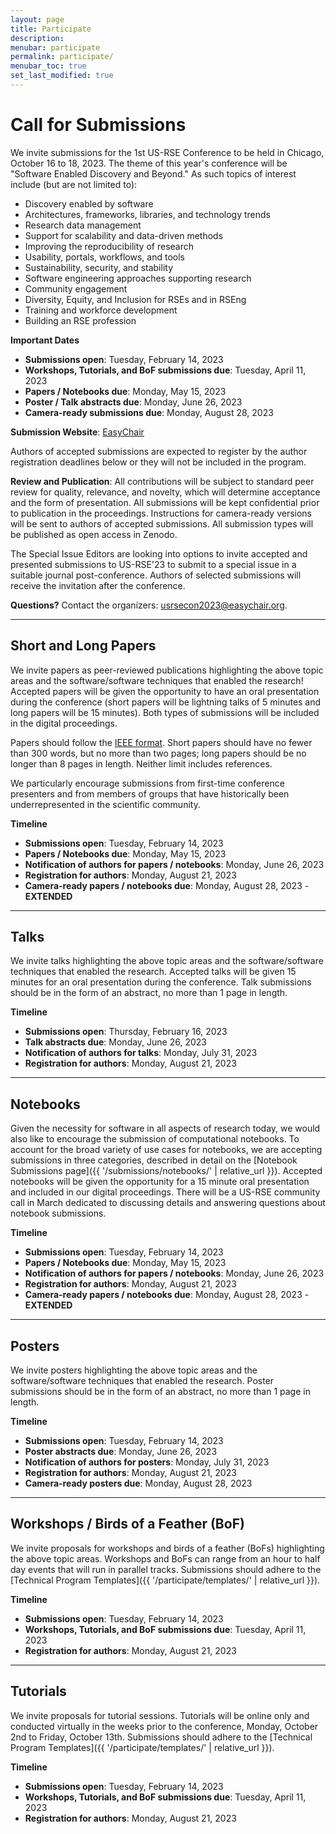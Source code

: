 ```yaml
---
layout: page
title: Participate
description: 
menubar: participate
permalink: participate/
menubar_toc: true
set_last_modified: true
---
```


# Call for Submissions

We invite submissions for the 1st US-RSE Conference to be held in Chicago,
October 16 to 18, 2023. The theme of this year's conference will be
"Software Enabled Discovery and Beyond." As such topics of interest
include (but are not limited to):

- Discovery enabled by software
- Architectures, frameworks, libraries, and technology trends
- Research data management
- Support for scalability and data-driven methods 
- Improving the reproducibility of research 
- Usability, portals, workflows, and tools
- Sustainability, security, and stability
- Software engineering approaches supporting research
- Community engagement 
- Diversity, Equity, and Inclusion for RSEs and in RSEng
- Training and workforce development
- Building an RSE profession 

**Important Dates**

- **Submissions open**: Tuesday, February 14, 2023
- **Workshops, Tutorials, and BoF submissions due**: Tuesday, April 11, 2023
- **Papers / Notebooks due**: Monday, May 15, 2023
- **Poster / Talk abstracts due**: Monday, June 26, 2023
- **Camera-ready submissions due**: Monday, August 28, 2023

**Submission Website**: [EasyChair](https://easychair.org/conferences/?conf=usrsecon2023)

Authors of accepted submissions are expected to register by the author
registration deadlines below or they will not be included in the program.

**Review and Publication**: All contributions will be subject to standard peer
review for quality, relevance, and novelty, which will determine acceptance and the form of
presentation. All submissions will be kept confidential prior to publication in
the proceedings. Instructions for camera-ready versions will be sent to authors
of accepted submissions. All submission types will be published as open access
in Zenodo.

The Special Issue Editors are looking into options to invite accepted and presented submissions to
US-RSE'23 to submit to a special issue in a suitable journal post-conference.
Authors of selected submissions will receive the invitation after the conference.

**Questions?** Contact the organizers: [usrsecon2023@easychair.org](mailto:usrsecon2023@easychair.org).

------

## Short and Long Papers

We invite papers as peer-reviewed publications highlighting the above topic
areas and the software/software techniques that enabled the research!
Accepted papers will be given the opportunity to have an oral presentation
during the conference (short papers will be lightning talks of 5 minutes and
long papers will be 15 minutes). Both types of submissions will be included
in the digital proceedings. 

Papers should follow the [IEEE format](https://www.ieee.org/conferences/publishing/templates.html).
Short papers should have no fewer than 300 words, but no more than two pages;
long papers should be no longer than 8 pages in length. Neither limit
includes references.

We particularly encourage submissions from first-time conference
presenters and from members of groups that have historically been underrepresented in
the scientific community.

**Timeline**

- **Submissions open**: Tuesday, February 14, 2023
- **Papers / Notebooks due**: Monday, May 15, 2023
- **Notification of authors for papers / notebooks**: Monday, June 26, 2023
- **Registration for authors**: Monday, August 21, 2023
- **Camera-ready papers / notebooks due**: Monday, August 28, 2023 - **EXTENDED**

------

## Talks

We invite talks highlighting the above topic areas and the software/software techniques that enabled the research.
Accepted talks will be given 15 minutes for an oral presentation during the conference.
Talk submissions should be in the form of an abstract, no more than 1 page in length.

**Timeline**

- **Submissions open**: Thursday, February 16, 2023
- **Talk abstracts due**: Monday, June 26, 2023
- **Notification of authors for talks**: Monday, July 31, 2023
- **Registration for authors**: Monday, August 21, 2023

------

## Notebooks

Given the necessity for software in all aspects of research today, we would
also like to encourage the submission of computational notebooks. To account
for the broad variety of use cases for notebooks, we are accepting submissions
in three categories, described in detail on the
[Notebook Submissions page]({{ '/submissions/notebooks/' | relative_url }}).
Accepted notebooks will be given the opportunity for a 15 minute oral
presentation and included in our digital proceedings. There will be a US-RSE
community call in March dedicated to discussing details and answering questions
about notebook submissions. 

**Timeline**

- **Submissions open**: Tuesday, February 14, 2023
- **Papers / Notebooks due**: Monday, May 15, 2023
- **Notification of authors for papers / notebooks**: Monday, June 26, 2023
- **Registration for authors**: Monday, August 21, 2023
- **Camera-ready papers / notebooks due**: Monday, August 28, 2023 - **EXTENDED**

------

## Posters

We invite posters highlighting the above topic areas and the software/software
techniques that enabled the research. Poster submissions should be in the form
of an abstract, no more than 1 page in length.

**Timeline**

- **Submissions open**: Tuesday, February 14, 2023
- **Poster abstracts due**: Monday, June 26, 2023
- **Notification of authors for posters**: Monday, July 31, 2023
- **Registration for authors**: Monday, August 21, 2023
- **Camera-ready posters due**: Monday, August 28, 2023

------

## Workshops / Birds of a Feather (BoF)

We invite proposals for workshops and birds of a feather (BoFs) highlighting
the above topic areas. Workshops and BoFs can range from an hour to half day
events that will run in parallel tracks.  Submissions should adhere to the 
[Technical Program Templates]({{ '/participate/templates/' | relative_url }}).

**Timeline**

- **Submissions open**: Tuesday, February 14, 2023
- **Workshops, Tutorials, and BoF submissions due**: Tuesday, April 11, 2023
- **Registration for authors**: Monday, August 21, 2023

------

## Tutorials

We invite proposals for tutorial sessions. Tutorials will be online only and
conducted virtually in the weeks prior to the conference, Monday, October 2nd
to Friday, October 13th. Submissions should adhere to the
[Technical Program Templates]({{ '/participate/templates/' | relative_url }}).

**Timeline**

- **Submissions open**: Tuesday, February 14, 2023
- **Workshops, Tutorials, and BoF submissions due**: Tuesday, April 11, 2023
- **Registration for authors**: Monday, August 21, 2023


